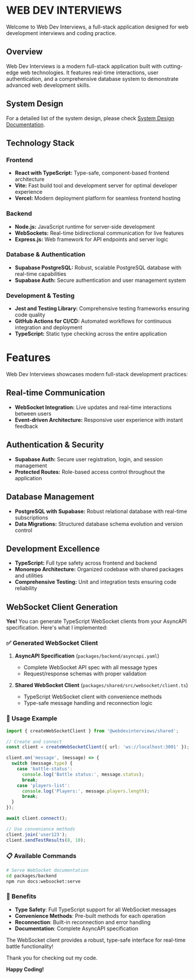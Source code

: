 # WEB DEV INTERVIEWS

Welcome to Web Dev Interviews, a full-stack application designed for web development interviews and coding practice.

## Overview

Web Dev Interviews is a modern full-stack application built with cutting-edge web technologies. It features real-time interactions, user authentication, and a comprehensive database system to demonstrate advanced web development skills.

## System Design

For a detailed list of the system design, please check [System Design Documentation](<https://www.figma.com/file/JvVsUnBbTV8VDEaYCnqJGZ/AWS-Diagrams-(Copy)?type=design&node-id=44834-3520&mode=design&t=rxMQkdeXjDUOwu51-0>).

## Technology Stack

### Frontend
- **React with TypeScript:** Type-safe, component-based frontend architecture
- **Vite:** Fast build tool and development server for optimal developer experience
- **Vercel:** Modern deployment platform for seamless frontend hosting

### Backend
- **Node.js:** JavaScript runtime for server-side development
- **WebSockets:** Real-time bidirectional communication for live features
- **Express.js:** Web framework for API endpoints and server logic

### Database & Authentication
- **Supabase PostgreSQL:** Robust, scalable PostgreSQL database with real-time capabilities
- **Supabase Auth:** Secure authentication and user management system

### Development & Testing
- **Jest and Testing Library:** Comprehensive testing frameworks ensuring code quality
- **GitHub Actions for CI/CD:** Automated workflows for continuous integration and deployment
- **TypeScript:** Static type checking across the entire application

# Features

Web Dev Interviews showcases modern full-stack development practices:

## Real-time Communication
- **WebSocket Integration:** Live updates and real-time interactions between users
- **Event-driven Architecture:** Responsive user experience with instant feedback

## Authentication & Security
- **Supabase Auth:** Secure user registration, login, and session management
- **Protected Routes:** Role-based access control throughout the application

## Database Management
- **PostgreSQL with Supabase:** Robust relational database with real-time subscriptions
- **Data Migrations:** Structured database schema evolution and version control

## Development Excellence
- **TypeScript:** Full type safety across frontend and backend
- **Monorepo Architecture:** Organized codebase with shared packages and utilities
- **Comprehensive Testing:** Unit and integration tests ensuring code reliability

## WebSocket Client Generation

**Yes!** You can generate TypeScript WebSocket clients from your AsyncAPI specification. Here's what I implemented:

### ✅ Generated WebSocket Client

1. **AsyncAPI Specification** (`packages/backend/asyncapi.yaml`)
   - Complete WebSocket API spec with all message types
   - Request/response schemas with proper validation

2. **Shared WebSocket Client** (`packages/shared/src/websocket/client.ts`)
   - TypeScript WebSocket client with convenience methods
   - Type-safe message handling and reconnection logic

### 🚀 Usage Example

```typescript
import { createWebSocketClient } from '@webdevinterviews/shared';

// Create and connect
const client = createWebSocketClient({ url: 'ws://localhost:3001' });

client.on('message', (message) => {
  switch (message.type) {
    case 'battle-status':
      console.log('Battle status:', message.status);
      break;
    case 'players-list':
      console.log('Players:', message.players.length);
      break;
  }
});

await client.connect();

// Use convenience methods
client.join('user123');
client.sendTestResults(8, 10);
```

### 📋 Available Commands

```bash
# Serve WebSocket documentation
cd packages/backend
npm run docs:websocket:serve
```

### 🎯 Benefits

- **Type Safety**: Full TypeScript support for all WebSocket messages
- **Convenience Methods**: Pre-built methods for each operation
- **Reconnection**: Built-in reconnection and error handling
- **Documentation**: Complete AsyncAPI specification

The WebSocket client provides a robust, type-safe interface for real-time battle functionality!

Thank you for checking out my code.

**Happy Coding!**
